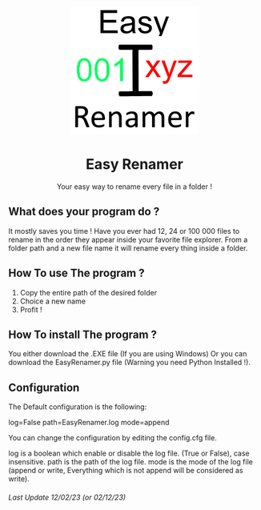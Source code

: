 <div align="center">
<img src="https://github.com/Torreip/EasyRenamer/blob/master/Master/icon.png" alt="EasyRenamer" width="256" />

# Easy Renamer
Your easy way to rename every file in a folder !

</div>

## What does your program do ?

It mostly saves you time ! Have you ever had 12, 24 or 100 000 files to rename in the order they appear inside your favorite file explorer.
From a folder path and a new file name it will rename every thing inside a folder.

## How To use The program ?

1. Copy the entire path of the desired folder
2. Choice a new name
3. Profit !

## How To install The program ?

You either download the .EXE file (If you are using Windows) Or you can download the EasyRenamer.py file (Warning you need Python Installed !).

## Configuration

The Default configuration is the following:

log=False
path=EasyRenamer.log
mode=append

You can change the configuration by editing the config.cfg file.

log is a boolean which enable or disable the log file. (True or False), case insensitive.
path is the path of the log file.
mode is the mode of the log file (append or write, Everything which is not append will be considered as write).


###### Last Update 12/02/23 (or 02/12/23)